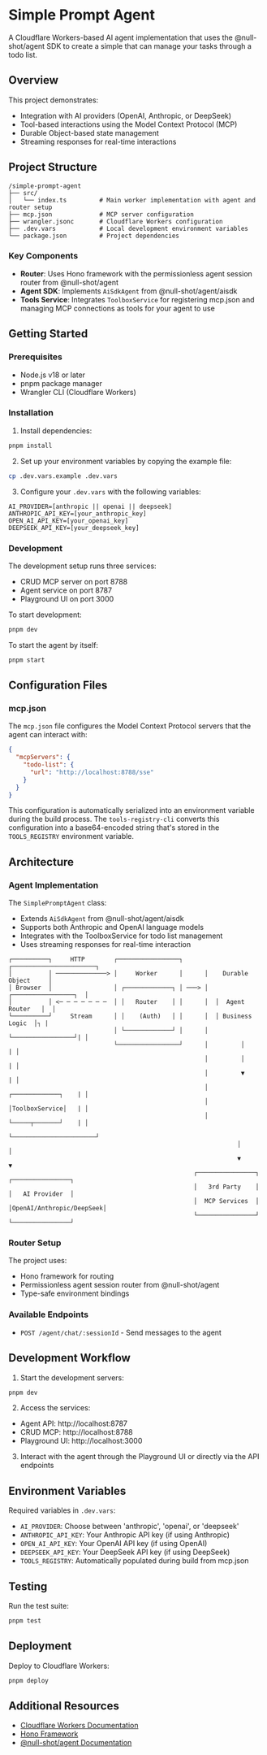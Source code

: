 # Simple Prompt Agent

A Cloudflare Workers-based AI agent implementation that uses the @null-shot/agent SDK to create a simple that can manage your tasks through a todo list.

## Overview

This project demonstrates:
- Integration with AI providers (OpenAI, Anthropic, or DeepSeek)
- Tool-based interactions using the Model Context Protocol (MCP)
- Durable Object-based state management
- Streaming responses for real-time interactions

## Project Structure

```
/simple-prompt-agent
├── src/
│   └── index.ts         # Main worker implementation with agent and router setup
├── mcp.json             # MCP server configuration
├── wrangler.jsonc       # Cloudflare Workers configuration
├── .dev.vars            # Local development environment variables
└── package.json         # Project dependencies
```

### Key Components

- **Router**: Uses Hono framework with the permissionless agent session router from @null-shot/agent
- **Agent SDK**: Implements `AiSdkAgent` from @null-shot/agent/aisdk
- **Tools Service**: Integrates `ToolboxService` for registering mcp.json and managing MCP connections as tools for your agent to use

## Getting Started

### Prerequisites

- Node.js v18 or later
- pnpm package manager
- Wrangler CLI (Cloudflare Workers)

### Installation

1. Install dependencies:
```bash
pnpm install
```

2. Set up your environment variables by copying the example file:
```bash
cp .dev.vars.example .dev.vars
```

3. Configure your `.dev.vars` with the following variables:
```
AI_PROVIDER=[anthropic || openai || deepseek]
ANTHROPIC_API_KEY=[your_anthropic_key]
OPEN_AI_API_KEY=[your_openai_key]
DEEPSEEK_API_KEY=[your_deepseek_key]
```

### Development

The development setup runs three services:

- CRUD MCP server on port 8788
- Agent service on port 8787
- Playground UI on port 3000

To start development:

```bash
pnpm dev
```

To start the agent by itself:

```bash
pnpm start
```

## Configuration Files

### mcp.json

The `mcp.json` file configures the Model Context Protocol servers that the agent can interact with:

```json
{
  "mcpServers": {
    "todo-list": {
      "url": "http://localhost:8788/sse"
    }
  }
}
```

This configuration is automatically serialized into an environment variable during the build process. The `tools-registry-cli` converts this configuration into a base64-encoded string that's stored in the `TOOLS_REGISTRY` environment variable.

## Architecture

### Agent Implementation

The `SimplePromptAgent` class:
- Extends `AiSdkAgent` from @null-shot/agent/aisdk
- Supports both Anthropic and OpenAI language models
- Integrates with the ToolboxService for todo list management
- Uses streaming responses for real-time interaction

```ascii
┌──────────┐     HTTP        ┌─────────────────┐      ┌───────────────────────┐
│          │ ──────────────> │     Worker      │      │    Durable Object     │
│ Browser  │                 │ ┌─────────────┐ │ ───> │  ┌─────────────────┐  │
│          │ <─ ─ ─ ─ ─ ─ ─  │ │   Router    │ │      │  │  Agent Router   │  │
└──────────┘     Stream      │ │    (Auth)   │ │      │  │ Business Logic  │┐ |
                             │ └─────────────┘ │      │  └─────────────────┘| │
                             └─────────────────┘      │         │           | │
                                                      │         │           | │
                                                      │         ▼           | │
                                                      │  ┌─────────────┐    | │
                                                      │  │ToolboxService│   | │
                                                      │  └─────┬───────┘    | │
                                                      └───────────────────────┘
                                                               │            │
                                                               ▼            ▼
                                                   ┌────────────────┐ ┌────────────────┐
                                                   │   3rd Party    │ │   AI Provider  │
                                                   │  MCP Services  │ │OpenAI/Anthropic/DeepSeek│
                                                   └────────────────┘ └────────────────┘
```

### Router Setup

The project uses:
- Hono framework for routing
- Permissionless agent session router from @null-shot/agent
- Type-safe environment bindings

### Available Endpoints

- `POST /agent/chat/:sessionId` - Send messages to the agent

## Development Workflow

1. Start the development servers:
```bash
pnpm dev
```

2. Access the services:
- Agent API: http://localhost:8787
- CRUD MCP: http://localhost:8788
- Playground UI: http://localhost:3000

3. Interact with the agent through the Playground UI or directly via the API endpoints

## Environment Variables

Required variables in `.dev.vars`:

- `AI_PROVIDER`: Choose between 'anthropic', 'openai', or 'deepseek'
- `ANTHROPIC_API_KEY`: Your Anthropic API key (if using Anthropic)
- `OPEN_AI_API_KEY`: Your OpenAI API key (if using OpenAI)
- `DEEPSEEK_API_KEY`: Your DeepSeek API key (if using DeepSeek)
- `TOOLS_REGISTRY`: Automatically populated during build from mcp.json

## Testing

Run the test suite:

```bash
pnpm test
```

## Deployment

Deploy to Cloudflare Workers:

```bash
pnpm deploy
```

## Additional Resources

- [Cloudflare Workers Documentation](https://developers.cloudflare.com/workers/)
- [Hono Framework](https://hono.dev/)
- [@null-shot/agent Documentation](https://github.com/null-shot/typescript-agent-framework/tree/main/packages/agent) 